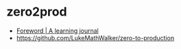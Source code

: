 # zero2prod

- [Foreword \| A learning journal](https://www.lpalmieri.com/posts/2020-05-24-zero-to-production-0-foreword/)
- https://github.com/LukeMathWalker/zero-to-production
